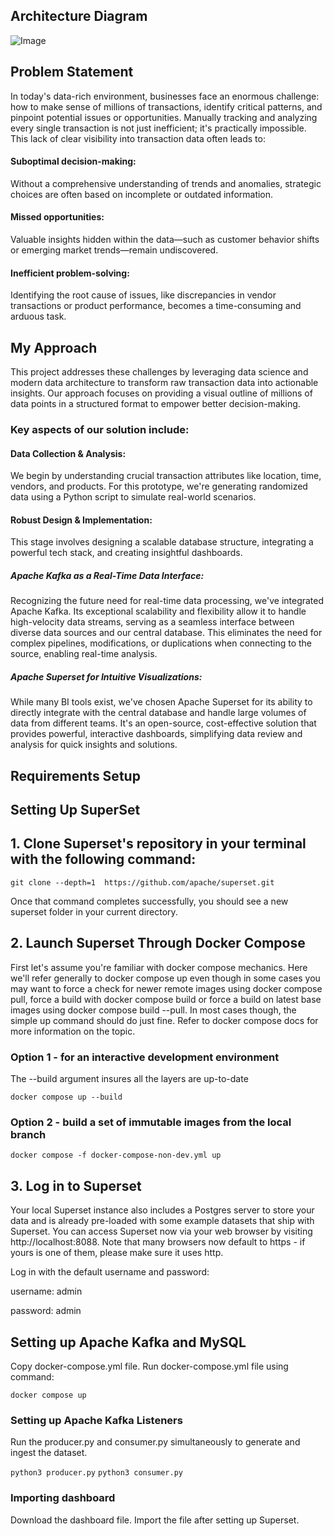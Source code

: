 ## Architecture Diagram

![Image](https://github.com/user-attachments/assets/282926b7-c0ca-458b-80e3-64e991b40a70)

## Problem Statement

In today's data-rich environment, businesses face an enormous challenge: how to make sense of millions of transactions, identify critical patterns, and pinpoint potential issues or opportunities. Manually tracking and analyzing every single transaction is not just inefficient; it's practically impossible. This lack of clear visibility into transaction data often leads to:

#### Suboptimal decision-making:
Without a comprehensive understanding of trends and anomalies, strategic choices are often based on incomplete or outdated information.

#### Missed opportunities:
Valuable insights hidden within the data—such as customer behavior shifts or emerging market trends—remain undiscovered.

#### Inefficient problem-solving:
Identifying the root cause of issues, like discrepancies in vendor transactions or product performance, becomes a time-consuming and arduous task.

## My Approach

This project addresses these challenges by leveraging data science and modern data architecture to transform raw transaction data into actionable insights. Our approach focuses on providing a visual outline of millions of data points in a structured format to empower better decision-making.

### Key aspects of our solution include:

#### Data Collection & Analysis:
We begin by understanding crucial transaction attributes like location, time, vendors, and products. For this prototype, we're generating randomized data using a Python script to simulate real-world scenarios.

#### Robust Design & Implementation:
This stage involves designing a scalable database structure, integrating a powerful tech stack, and creating insightful dashboards.

##### Apache Kafka as a Real-Time Data Interface:
Recognizing the future need for real-time data processing, we've integrated Apache Kafka. Its exceptional scalability and flexibility allow it to handle high-velocity data streams, serving as a seamless interface between diverse data sources and our central database. This eliminates the need for complex pipelines, modifications, or duplications when connecting to the source, enabling real-time analysis.

##### Apache Superset for Intuitive Visualizations:
While many BI tools exist, we've chosen Apache Superset for its ability to directly integrate with the central database and handle large volumes of data from different teams. It's an open-source, cost-effective solution that provides powerful, interactive dashboards, simplifying data review and analysis for quick insights and solutions.

## Requirements Setup

## Setting Up SuperSet

## 1. Clone Superset's repository in your terminal with the following command:

```git clone --depth=1  https://github.com/apache/superset.git```

Once that command completes successfully, you should see a new superset folder in your current directory.

## 2. Launch Superset Through Docker Compose
First let's assume you're familiar with docker compose mechanics.
 Here we'll refer generally to docker compose up even though in some cases you may want to force a check for newer remote images using docker compose pull,
 force a build with docker compose build or force a build on latest base images using docker compose build --pull.
In most cases though, the simple up command should do just fine.
Refer to docker compose docs for more information on the topic.

### Option 1 - for an interactive development environment
The --build argument insures all the layers are up-to-date

```docker compose up --build```

### Option 2 - build a set of immutable images from the local branch

```docker compose -f docker-compose-non-dev.yml up```

## 3. Log in to Superset
Your local Superset instance also includes a Postgres server to store your data and is already pre-loaded with some example datasets that ship with Superset.
You can access Superset now via your web browser by visiting http://localhost:8088.
Note that many browsers now default to https - if yours is one of them, please make sure it uses http.

Log in with the default username and password:

username: admin

password: admin

## Setting up Apache Kafka and MySQL

Copy docker-compose.yml file.
Run docker-compose.yml file using command:

```docker compose up```

### Setting up Apache Kafka Listeners
Run the producer.py and consumer.py simultaneously to generate and ingest the dataset.

```python3 producer.py```
```python3 consumer.py```

### Importing dashboard
Download the dashboard file.
Import the file after setting up Superset.
